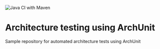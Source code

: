 ![Java CI with Maven](https://github.com/glauber-guimaraes/maven-architecture-tests-ci/workflows/Java%20CI%20with%20Maven/badge.svg)
# Architecture testing using ArchUnit
Sample repository for automated architecture tests using ArchUnit
